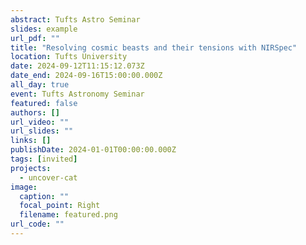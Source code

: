 ```yaml
---
abstract: Tufts Astro Seminar
slides: example
url_pdf: ""
title: "Resolving cosmic beasts and their tensions with NIRSpec"
location: Tufts University
date: 2024-09-12T11:15:12.073Z
date_end: 2024-09-16T15:00:00.000Z
all_day: true
event: Tufts Astronomy Seminar
featured: false
authors: []
url_video: ""
url_slides: ""
links: []
publishDate: 2024-01-01T00:00:00.000Z
tags: [invited]
projects:
  - uncover-cat
image:
  caption: ""
  focal_point: Right
  filename: featured.png
url_code: ""
---
```

